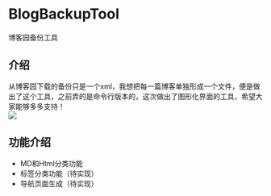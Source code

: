 # BlogBackupTool
博客园备份工具
## 介绍
从博客园下载的备份只是一个xml，我想把每一篇博客单独形成一个文件，便是做出了这个工具，之前弄的是命令行版本的，这次做出了图形化界面的工具，希望大家能够多多支持！	
![](https://img2018.cnblogs.com/blog/1210268/201906/1210268-20190609131923617-398901436.png)

## 功能介绍
- MD和Html分类功能
- 标签分类功能（待实现）
- 导航页面生成（待实现）